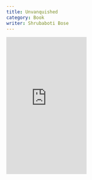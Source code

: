 ```yaml
---
title: Unvanquished
category: Book
writer: Shrubaboti Bose
---
```

<iframe type="text/html" width="212" height="362" frameborder="0" allowfullscreen style="max-width:100%" src="https://read.amazon.com/kp/card?asin=B0943DSGFK&preview=newtab&linkCode=kpe&ref_=cm_sw_r_kb_dp_AF0VSN7JGH6PHWH3NXEF&hideShare=true" ></iframe>